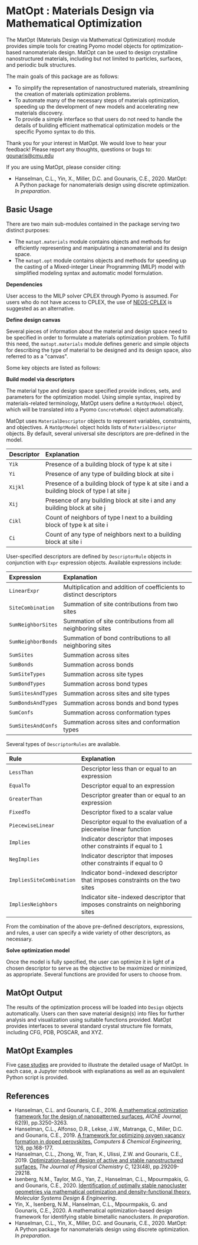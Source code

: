 MatOpt : Materials Design via Mathematical Optimization
=======================================================

The MatOpt (Materials Design via Mathematical Optimization) module provides simple tools for creating Pyomo model objects for optimization-based nanomaterials design. MatOpt can be used to design crystalline nanostructured materials, including but not limited to particles, surfaces, and periodic bulk structures.

The main goals of this package are as follows:

-   To simplify the representation of nanostructured materials, streamlining the creation of materials optimization problems.
-   To automate many of the necessary steps of materials optimization, speeding up the development of new models and accelerating new materials discovery.
-   To provide a simple interface so that users do not need to handle the details of building efficient mathematical optimization models or the specific Pyomo syntax to do this.

Thank you for your interest in MatOpt. We would love to hear your feedback! Please report any thoughts, questions or bugs to: <gounaris@cmu.edu>

If you are using MatOpt, please consider citing:

-   Hanselman, C.L., Yin, X., Miller, D.C. and Gounaris, C.E., 2020. MatOpt: A Python package for nanomaterials design using discrete optimization. *In preparation*.

Basic Usage
-----------

There are two main sub-modules contained in the package serving two distinct purposes:

-   The `matopt.materials` module contains objects and methods for efficiently representing and manipulating a nanomaterial and its design space.
-   The `matopt.opt` module contains objects and methods for speeding up the casting of a Mixed-integer Linear Programming (MILP) model with simplified modeling syntax and automatic model formulation.

**Dependencies**

User access to the MILP solver CPLEX through Pyomo is assumed. For users who do not have access to CPLEX, the use of [NEOS-CPLEX](https://neos-guide.org/neos-interfaces#pyomo) is suggested as an alternative.

**Define design canvas**

Several pieces of information about the material and design space need to be specified in order to formulate a materials optimization problem. To fulfill this need, the `matopt.materials` module defines generic and simple objects for describing the type of material to be designed and its design space, also referred to as a "canvas".

Some key objects are listed as follows:

**Build model via descriptors**

The material type and design space specified provide indices, sets, and parameters for the optimization model. Using simple syntax, inspired by materials-related terminology, MatOpt users define a `MatOptModel` object, which will be translated into a Pyomo `ConcreteModel` object automatically.

MatOpt uses `MaterialDescriptor` objects to represent variables, constraints, and objectives. A `MatOptModel` object holds lists of `MaterialDescriptor` objects. By default, several universal site descriptors are pre-defined in the model.

<table>
<col width="15%" />
<col width="84%" />
<thead>
<tr class="header">
<th align="left">Descriptor</th>
<th align="left">Explanation</th>
</tr>
</thead>
<tbody>
<tr class="odd">
<td align="left"><code>Yik</code></td>
<td align="left">Presence of a building block of type k at site i</td>
</tr>
<tr class="even">
<td align="left"><code>Yi</code></td>
<td align="left">Presence of any type of building block at site i</td>
</tr>
<tr class="odd">
<td align="left"><code>Xijkl</code></td>
<td align="left">Presence of a building block of type k at site i and a building block of type l at site j</td>
</tr>
<tr class="even">
<td align="left"><code>Xij</code></td>
<td align="left">Presence of any building block at site i and any building block at site j</td>
</tr>
<tr class="odd">
<td align="left"><code>Cikl</code></td>
<td align="left">Count of neighbors of type l next to a building block of type k at site i</td>
</tr>
<tr class="even">
<td align="left"><code>Ci</code></td>
<td align="left">Count of any type of neighbors next to a building block at site i</td>
</tr>
</tbody>
</table>

User-specified descriptors are defined by `DescriptorRule` objects in conjunction with `Expr` expression objects. Available expressions include:

<table>
<col width="24%" />
<col width="75%" />
<thead>
<tr class="header">
<th align="left">Expression</th>
<th align="left">Explanation</th>
</tr>
</thead>
<tbody>
<tr class="odd">
<td align="left"><code>LinearExpr</code></td>
<td align="left">Multiplication and addition of coefficients to distinct descriptors</td>
</tr>
<tr class="even">
<td align="left"><code>SiteCombination</code></td>
<td align="left">Summation of site contributions from two sites</td>
</tr>
<tr class="odd">
<td align="left"><code>SumNeighborSites</code></td>
<td align="left">Summation of site contributions from all neighboring sites</td>
</tr>
<tr class="even">
<td align="left"><code>SumNeighborBonds</code></td>
<td align="left">Summation of bond contributions to all neighboring sites</td>
</tr>
<tr class="odd">
<td align="left"><code>SumSites</code></td>
<td align="left">Summation across sites</td>
</tr>
<tr class="even">
<td align="left"><code>SumBonds</code></td>
<td align="left">Summation across bonds</td>
</tr>
<tr class="odd">
<td align="left"><code>SumSiteTypes</code></td>
<td align="left">Summation across site types</td>
</tr>
<tr class="even">
<td align="left"><code>SumBondTypes</code></td>
<td align="left">Summation across bond types</td>
</tr>
<tr class="odd">
<td align="left"><code>SumSitesAndTypes</code></td>
<td align="left">Summation across sites and site types</td>
</tr>
<tr class="even">
<td align="left"><code>SumBondsAndTypes</code></td>
<td align="left">Summation across bonds and bond types</td>
</tr>
<tr class="odd">
<td align="left"><code>SumConfs</code></td>
<td align="left">Summation across conformation types</td>
</tr>
<tr class="even">
<td align="left"><code>SumSitesAndConfs</code></td>
<td align="left">Summation across sites and conformation types</td>
</tr>
</tbody>
</table>

Several types of `DescriptorRules` are available.

<table>
<col width="26%" />
<col width="73%" />
<thead>
<tr class="header">
<th align="left">Rule</th>
<th align="left">Explanation</th>
</tr>
</thead>
<tbody>
<tr class="odd">
<td align="left"><code>LessThan</code></td>
<td align="left">Descriptor less than or equal to an expression</td>
</tr>
<tr class="even">
<td align="left"><code>EqualTo</code></td>
<td align="left">Descriptor equal to an expression</td>
</tr>
<tr class="odd">
<td align="left"><code>GreaterThan</code></td>
<td align="left">Descriptor greater than or equal to an expression</td>
</tr>
<tr class="even">
<td align="left"><code>FixedTo</code></td>
<td align="left">Descriptor fixed to a scalar value</td>
</tr>
<tr class="odd">
<td align="left"><code>PiecewiseLinear</code></td>
<td align="left">Descriptor equal to the evaluation of a piecewise linear function</td>
</tr>
<tr class="even">
<td align="left"><code>Implies</code></td>
<td align="left">Indicator descriptor that imposes other constraints if equal to 1</td>
</tr>
<tr class="odd">
<td align="left"><code>NegImplies</code></td>
<td align="left">Indicator descriptor that imposes other constraints if equal to 0</td>
</tr>
<tr class="even">
<td align="left"><code>ImpliesSiteCombination</code></td>
<td align="left">Indicator bond-indexed descriptor that imposes constraints on the two sites</td>
</tr>
<tr class="odd">
<td align="left"><code>ImpliesNeighbors</code></td>
<td align="left">Indicator site-indexed descriptor that imposes constraints on neighboring sites</td>
</tr>
</tbody>
</table>

From the combination of the above pre-defined descriptors, expressions, and rules, a user can specify a wide variety of other descriptors, as necessary.

**Solve optimization model**

Once the model is fully specified, the user can optimize it in light of a chosen descriptor to serve as the objective to be maximized or minimized, as appropriate. Several functions are provided for users to choose from.

MatOpt Output
-------------

The results of the optimization process will be loaded into `Design` objects automatically. Users can then save material design(s) into files for further analysis and visualization using suitable functions provided. MatOpt provides interfaces to several standard crystal structure file formats, including CFG, PDB, POSCAR, and XYZ.

MatOpt Examples
---------------

Five [case studies](https://github.com/IDAES/examples-pse/tree/master/src/matopt) are provided to illustrate the detailed usage of MatOpt. In each case, a Jupyter notebook with explanations as well as an equivalent Python script is provided.

References
----------

-   Hanselman, C.L. and Gounaris, C.E., 2016. [A mathematical optimization framework for the design of nanopatterned surfaces.](https://aiche.onlinelibrary.wiley.com/doi/full/10.1002/aic.15359) *AIChE Journal*, 62(9), pp.3250-3263.
-   Hanselman, C.L., Alfonso, D.R., Lekse, J.W., Matranga, C., Miller, D.C. and Gounaris, C.E., 2019. [A framework for optimizing oxygen vacancy formation in doped perovskites.](https://www.sciencedirect.com/science/article/pii/S0098135418310998) *Computers & Chemical Engineering*, 126, pp.168-177.
-   Hanselman, C.L., Zhong, W., Tran, K., Ulissi, Z.W. and Gounaris, C.E., 2019. [Optimization-based design of active and stable nanostructured surfaces.](https://pubs.acs.org/doi/abs/10.1021/acs.jpcc.9b08431) *The Journal of Physical Chemistry C*, 123(48), pp.29209-29218.
-   Isenberg, N.M., Taylor, M.G., Yan, Z., Hanselman, C.L., Mpourmpakis, G. and Gounaris, C.E., 2020. [Identification of optimally stable nanocluster geometries via mathematical optimization and density-functional theory.](https://pubs.rsc.org/en/content/articlelanding/2019/me/c9me00108e#!divAbstract) *Molecular Systems Design & Engineering*.
-   Yin, X., Isenberg, N.M., Hanselman, C.L., Mpourmpakis, G. and Gounaris, C.E., 2020. A mathematical optimization-based design framework for identifying stable bimetallic nanoclusters. *In preparation*.
-   Hanselman, C.L., Yin, X., Miller, D.C. and Gounaris, C.E., 2020. MatOpt: A Python package for nanomaterials design using discrete optimization. *In preparation*.

